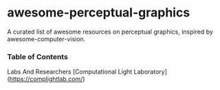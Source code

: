 # awesome-perceptual-graphics
A  curated list of  awesome resources on perceptual graphics, inspired by awesome-computer-vision.

### Table of Contents
Labs And Researchers
[Computational Light Laboratory] (https://complightlab.com/)
